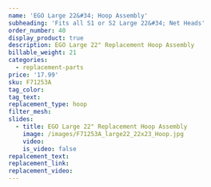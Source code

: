 ```yaml
---
name: 'EGO Large 22&#34; Hoop Assembly'
subheading: 'Fits all S1 or S2 Large 22&#34; Net Heads'
order_number: 40
display_product: true
description: EGO Large 22" Replacement Hoop Assembly
billable_weight: 21
categories:
  - replacement-parts
price: '17.99'
sku: F71253A
tag_color:
tag_text:
replacement_type: hoop
filter_mesh:
slides:
  - title: EGO Large 22" Replacement Hoop Assembly
    image: /images/F71253A_large22_22x23_Hoop.jpg
    video:
    is_video: false
repalcement_text:
replacement_link:
replacement_video:
---
```

